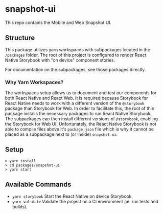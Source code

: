 # snapshot-ui

This repo contains the Mobile and Web Snapshot UI.

## Structure

This package utilizes yarn workspaces with subpackages located in the `/packages`
folder. The root of this project is configured to render React Native
Storybook with "on device" component stories.

For documentation on the subpackages, see those packages directly.

### Why Yarn Workspaces?

The workspaces setup allows us to document and test our components for both
React Native and React Web. It is required because Storybook for React Native
needs to work with a different version of the `@storybook` package than
Storybook for Web. In order to facilitate this, the root of this package
installs the necessary packages to run React Native Storybook. The subpackages
can then install different versions of `@storybook`, enabling the Storybook
for Web UI. Unfortunately, the React Native Storybook is not able to compile
files above it's `package.json` file which is why it cannot be placed as a
subpackage next to (or inside) `snapshot-ui`.

## Setup

    > yarn install
    > cd packages/snapshot-ui
    > yarn start

## Available Commands

- `yarn storybook` Start the React Native on device Storybook.
- `yarn validate` Validate the project on a CI environment (ie. run tests and builds).

